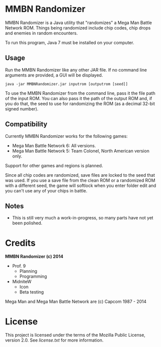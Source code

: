 MMBN Randomizer
===============
MMBN Randomizer is a Java utility that "randomizes" a Mega Man Battle Network ROM. Things being randomized include chip codes, chip drops and enemies in random encounters.

To run this program, Java 7 must be installed on your computer.

Usage
-----
Run the MMBN Randomizer like any other JAR file. If no command line arguments are provided, a GUI will be displayed.

```
java -jar MMBNRandomizer.jar inputrom [outputrom [seed]]
```

To use the MMBN Randomizer from the command line, pass it the file path of the input ROM. You can also pass it the path of the output ROM and, if you do that, the seed to use for randomizing the ROM (as a decimal 32-bit signed number).

Compatibility
-------------
Currently MMBN Randomizer works for the following games:

* Mega Man Battle Network 6: All versions.
* Mega Man Battle Network 5: Team Colonel, North American version only.

Support for other games and regions is planned.

Since all chip codes are randomized, save files are locked to the seed that was used. If you use a save file from the clean ROM or a randomized ROM with a different seed, the game will softlock when you enter folder edit and you can't use any of your chips in battle.

Notes
-----
* This is still very much a work-in-progress, so many parts have not yet been polished.

Credits
=======
**MMBN Randomizer (c) 2014**
* Prof. 9
  * Planning
  * Programming
* MidniteW
  * Icon
  * Beta testing

Mega Man and Mega Man Battle Network are (c) Capcom 1987 - 2014

License
=======
This project is licensed under the terms of the Mozilla Public License, version 2.0. See *license.txt* for more information.